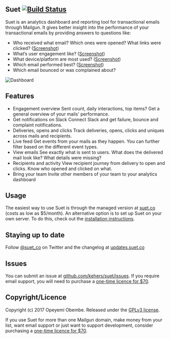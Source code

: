 ## Suet [![Build Status](https://travis-ci.org/kehers/suet.svg?branch=master)](https://travis-ci.org/kehers/suet)

Suet is an analytics dashboard and reporting tool for transactional emails through Mailgun. It gives better insight into the performance of your transactional emails by providing answers to questions like: 

- Who received what email? Which ones were opened? What links were clicked? ([Screenshot](https://github.com/kehers/suet/raw/master/public_html/images/screenshots/feed.png))
- What’s user engagement like? ([Screenshot](https://github.com/kehers/suet/raw/master/public_html/images/screenshots/users.png))
- What device/platform are most used? ([Screenshot](https://github.com/kehers/suet/raw/master/public_html/images/screenshots/dashboard.png))
- Which email performed best? ([Screenshot](https://github.com/kehers/suet/raw/master/public_html/images/screenshots/email.png))
- Which email bounced or was complained about?

![Dashboard](https://github.com/kehers/suet/raw/master/public_html/images/screenshots/dashboard.png)

## Features

- Engagement overview
Sent count, daily interactions, top items? Get a general overview of your mails' performance.
- Get notifications on Slack
Connect Slack and get failure, bounce and complaint notifications.
- Deliveries, opens and clicks
Track deliveries, opens, clicks and uniques across mails and recipients.
- Live feed
Get events from your mails as they happen. You can further filter based on the different event types.
- View emails
See exactly what is sent to users. What does the delivered mail look like? What details were missing?
- Recipients and activity
View recipient journey from delivery to open and clicks. Know who opened and clicked on what.
- Bring your team
Invite other members of your team to your analytics dashboard

## Usage

The easiest way to use Suet is through the managed version at [suet.co](https://suet.co/) (costs as low as $5/month). An alternative option is to set up Suet on your own server. To do this, check out the [installation instructions](http://github.com/kehers/suet/blob/master/docs/installation.md).

## Staying up to date

Follow [@suet_co](http://twitter.com/suet_co) on Twitter and the changelog at [updates.suet.co](http://updates.suet.co)

## Issues

You can submit an issue at [github.com/kehers/suet/issues](http://github.com/kehers/suet/issues). If you require email support, you will need to purchase a [one-time licence for $70](https://pay.paddle.com/checkout/515197).

## Copyright/Licence

Copyright (c) 2017 Opeyemi Obembe. Released under the [GPLv3 license](https://www.gnu.org/licenses/gpl-3.0.txt).

If you use Suet for more than one Mailgun domain, make money from your list, want email support or just want to support development, consider purchasing a [one-time licence for $70](https://pay.paddle.com/checkout/515197).
